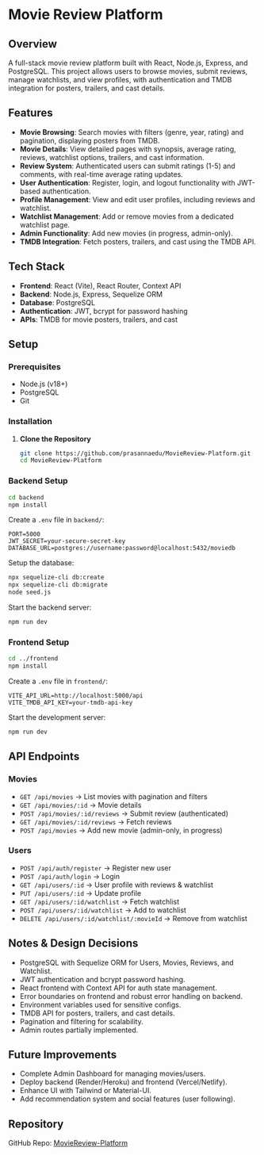 # Movie Review Platform

## Overview
A full-stack movie review platform built with React, Node.js, Express, and PostgreSQL. This project allows users to browse movies, submit reviews, manage watchlists, and view profiles, with authentication and TMDB integration for posters, trailers, and cast details.

## Features
- **Movie Browsing**: Search movies with filters (genre, year, rating) and pagination, displaying posters from TMDB.
- **Movie Details**: View detailed pages with synopsis, average rating, reviews, watchlist options, trailers, and cast information.
- **Review System**: Authenticated users can submit ratings (1-5) and comments, with real-time average rating updates.
- **User Authentication**: Register, login, and logout functionality with JWT-based authentication.
- **Profile Management**: View and edit user profiles, including reviews and watchlist.
- **Watchlist Management**: Add or remove movies from a dedicated watchlist page.
- **Admin Functionality**: Add new movies (in progress, admin-only).
- **TMDB Integration**: Fetch posters, trailers, and cast using the TMDB API.

## Tech Stack
- **Frontend**: React (Vite), React Router, Context API
- **Backend**: Node.js, Express, Sequelize ORM
- **Database**: PostgreSQL
- **Authentication**: JWT, bcrypt for password hashing
- **APIs**: TMDB for movie posters, trailers, and cast

## Setup

### Prerequisites
- Node.js (v18+)
- PostgreSQL
- Git

### Installation

1. **Clone the Repository**
   ```bash
   git clone https://github.com/prasannaedu/MovieReview-Platform.git
   cd MovieReview-Platform
   ```

### Backend Setup
```bash
cd backend
npm install
```

Create a `.env` file in `backend/`:
```text
PORT=5000
JWT_SECRET=your-secure-secret-key
DATABASE_URL=postgres://username:password@localhost:5432/moviedb
```

Setup the database:
```bash
npx sequelize-cli db:create
npx sequelize-cli db:migrate
node seed.js
```

Start the backend server:
```bash
npm run dev
```

### Frontend Setup
```bash
cd ../frontend
npm install
```

Create a `.env` file in `frontend/`:
```text
VITE_API_URL=http://localhost:5000/api
VITE_TMDB_API_KEY=your-tmdb-api-key
```

Start the development server:
```bash
npm run dev
```

## API Endpoints

### Movies
- `GET /api/movies` → List movies with pagination and filters
- `GET /api/movies/:id` → Movie details
- `POST /api/movies/:id/reviews` → Submit review (authenticated)
- `GET /api/movies/:id/reviews` → Fetch reviews
- `POST /api/movies` → Add new movie (admin-only, in progress)

### Users
- `POST /api/auth/register` → Register new user
- `POST /api/auth/login` → Login
- `GET /api/users/:id` → User profile with reviews & watchlist
- `PUT /api/users/:id` → Update profile
- `GET /api/users/:id/watchlist` → Fetch watchlist
- `POST /api/users/:id/watchlist` → Add to watchlist
- `DELETE /api/users/:id/watchlist/:movieId` → Remove from watchlist

## Notes & Design Decisions
- PostgreSQL with Sequelize ORM for Users, Movies, Reviews, and Watchlist.
- JWT authentication and bcrypt password hashing.
- React frontend with Context API for auth state management.
- Error boundaries on frontend and robust error handling on backend.
- Environment variables used for sensitive configs.
- TMDB API for posters, trailers, and cast details.
- Pagination and filtering for scalability.
- Admin routes partially implemented.

## Future Improvements
- Complete Admin Dashboard for managing movies/users.
- Deploy backend (Render/Heroku) and frontend (Vercel/Netlify).
- Enhance UI with Tailwind or Material-UI.
- Add recommendation system and social features (user following).

## Repository
GitHub Repo: [MovieReview-Platform](https://github.com/prasannaedu/MovieReview-Platform)
